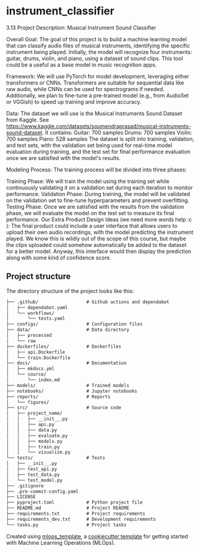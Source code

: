 # instrument_classifier

3.13
Project Description: Musical Instrument Sound Classifier

Overall Goal: The goal of this project is to build a machine learning model that can classify audio files of musical instruments, identifying the specific instrument being played. Initially, the model will recognize four instruments: guitar, drums, violin, and piano, using a dataset of sound clips. This tool could be a useful as a base model in music recognition apps.

Framework: We will use PyTorch for model development, leveraging either transformers or CNNs. Transformers are suitable for sequential data like raw audio, while CNNs can be used for spectrograms if needed. Additionally, we plan to fine-tune a pre-trained model (e.g., from AudioSet or VGGish) to speed up training and improve accuracy.

Data: The dataset we will use is the Musical Instruments Sound Dataset from Kaggle. See https://www.kaggle.com/datasets/soumendraprasad/musical-instruments-sound-dataset.
It contains:
Guitar: 700 samples
Drums: 700 samples
Violin: 700 samples
Piano: 528 samples
The dataset is split into training, validation, and test sets, with the validation set being used for real-time model evaluation during training, and the test set for final performance evaluation once we are satisfied with the model's results.

Modeling Process: The training process will be divided into three phases:

Training Phase: We will train the model using the training set while continuously validating it on a validation set during each iteration to monitor performance.
Validation Phase: During training, the model will be validated on the validation set to fine-tune hyperparameters and prevent overfitting.
Testing Phase: Once we are satisfied with the results from the validation phase, we will evaluate the model on the test set to measure its final performance.
Our Extra Product Design Ideas (we need more words help :c ): The final product could include a user interface that allows users to upload their own audio recordings, with the model predicting the instrument played. We know this is wildly out of the scope of this course, but maybe the clips uploaded could somehow automatically be added to the dataset for a better model. Anyway, this interface would then display the prediction along with some kind of confidence score. 

## Project structure

The directory structure of the project looks like this:
```txt
├── .github/                  # Github actions and dependabot
│   ├── dependabot.yaml
│   └── workflows/
│       └── tests.yaml
├── configs/                  # Configuration files
├── data/                     # Data directory
│   ├── processed
│   └── raw
├── dockerfiles/              # Dockerfiles
│   ├── api.Dockerfile
│   └── train.Dockerfile
├── docs/                     # Documentation
│   ├── mkdocs.yml
│   └── source/
│       └── index.md
├── models/                   # Trained models
├── notebooks/                # Jupyter notebooks
├── reports/                  # Reports
│   └── figures/
├── src/                      # Source code
│   ├── project_name/
│   │   ├── __init__.py
│   │   ├── api.py
│   │   ├── data.py
│   │   ├── evaluate.py
│   │   ├── models.py
│   │   ├── train.py
│   │   └── visualize.py
└── tests/                    # Tests
│   ├── __init__.py
│   ├── test_api.py
│   ├── test_data.py
│   └── test_model.py
├── .gitignore
├── .pre-commit-config.yaml
├── LICENSE
├── pyproject.toml            # Python project file
├── README.md                 # Project README
├── requirements.txt          # Project requirements
├── requirements_dev.txt      # Development requirements
└── tasks.py                  # Project tasks
```


Created using [mlops_template](https://github.com/SkafteNicki/mlops_template),
a [cookiecutter template](https://github.com/cookiecutter/cookiecutter) for getting
started with Machine Learning Operations (MLOps).
